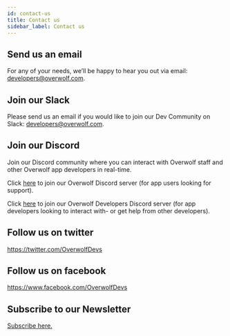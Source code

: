```yaml
---
id: contact-us
title: Contact us
sidebar_label: Contact us
---
```


## Send us an email

For any of your needs, we’ll be happy to hear you out via email: [developers@overwolf.com](mailto:developers@overwolf.com).

## Join our Slack
Please send us an email if you would like to join our Dev Community on Slack: [developers@overwolf.com](mailto:developers@overwolf.com).

## Join our Discord
Join our Discord community where you can interact with Overwolf staff and other Overwolf app developers in real-time.

Click [here](https://discord.gg/overwolf) to join our Overwolf Discord server (for app users looking for support).

Click [here](https://discord.gg/overwolf-developers) to join our Overwolf Developers Discord server (for app developers looking to interact with- or get help from other developers).

## Follow us on twitter
https://twitter.com/OverwolfDevs

## Follow us on facebook
https://www.facebook.com/OverwolfDevs

## Subscribe to our Newsletter
[Subscribe here.](https://overwolf.us15.list-manage.com/subscribe/post?u=5542885c5f38ae9a4108ab154&id=0d0c0f9d6b)

